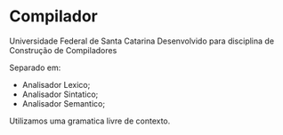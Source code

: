 # Compilador

Universidade Federal de Santa Catarina
Desenvolvido para disciplina de Construção de Compiladores

Separado em:

- Analisador Lexico;
- Analisador Sintatico;
- Analisador Semantico;

Utilizamos uma gramatica livre de contexto.
